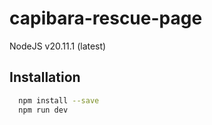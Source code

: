 # capibara-rescue-page

NodeJS v20.11.1 (latest)

## Installation

```bash
  npm install --save
  npm run dev
```
